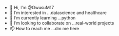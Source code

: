 - 👋 Hi, I’m @OwusuM17
- 👀 I’m interested in ...datascience and healthcare
- 🌱 I’m currently learning ...python
- 💞️ I’m looking to collaborate on ...real-world projects
- 📫 How to reach me ...dm me here 

<!---
OwusuM17/OwusuM17 is a ✨ special ✨ repository because its `README.md` (this file) appears on your GitHub profile.
You can click the Preview link to take a look at your changes.
--->
